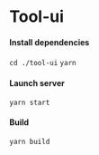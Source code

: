 # Tool-ui
#### Install dependencies
`cd ./tool-ui`
`yarn`

#### Launch server
`yarn start`

#### Build
`yarn build`